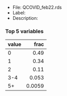 

* File: QCOVID_feb22.rds
* Label: 
* Description: 

### Top 5 variables
| value   |   frac |
|:--------|-------:|
| 0       | 0.49   |
| 1       | 0.34   |
| 2       | 0.11   |
| 3-4     | 0.053  |
| 5+      | 0.0059 |
        
